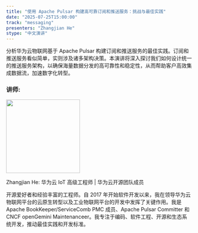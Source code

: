 ```yaml
---
title: "使用 Apache Pulsar 构建高可靠订阅和推送服务：挑战与最佳实践"
date: "2025-07-25T15:00:00"
track: "messaging"
presenters: "Zhangjian He"
stype: "中文演讲"
---
```


分析华为云物联网基于 Apache Pulsar 构建订阅和推送服务的最佳实践。订阅和推送服务看似简单，实则涉及诸多架构决策。本演讲将深入探讨我们如何设计统一的推送服务架构，以确保海量数据分发的高可靠性和稳定性，从而帮助客户高效集成数据流，加速数字化转型。

### 讲师:

<img src="https://sessionize.com/image/a7d4-400o400o1-4GZYizF3DAJcbH1tVcZhj4.jpg" width="200" /><br/>

Zhangjian He: 华为云 IoT 高级工程师 | 华为云开源团队成员

开源爱好者和经验丰富的工程师。自 2017 年开始软件开发以来，我在领导华为云物联网平台的云原生转型以及工业物联网平台的开发中发挥了关键作用。我是 Apache BookKeeper/ServiceComb PMC 成员、Apache Pulsar Committer 和 CNCF openGemini Maintenanceer。我专注于编码、软件工程、开源和生态系统开发，推动最佳实践和开发标准。